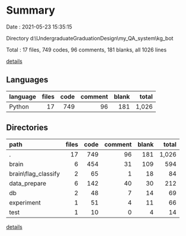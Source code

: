# Summary

Date : 2021-05-23 15:35:15

Directory d:\UndergraduateGraduationDesign\my_QA_system\kg_bot

Total : 17 files,  749 codes, 96 comments, 181 blanks, all 1026 lines

[details](details.md)

## Languages
| language | files | code | comment | blank | total |
| :--- | ---: | ---: | ---: | ---: | ---: |
| Python | 17 | 749 | 96 | 181 | 1,026 |

## Directories
| path | files | code | comment | blank | total |
| :--- | ---: | ---: | ---: | ---: | ---: |
| . | 17 | 749 | 96 | 181 | 1,026 |
| brain | 6 | 454 | 31 | 109 | 594 |
| brain\flag_classify | 2 | 65 | 1 | 18 | 84 |
| data_prepare | 6 | 142 | 40 | 30 | 212 |
| db | 2 | 48 | 7 | 14 | 69 |
| experiment | 1 | 51 | 4 | 11 | 66 |
| test | 1 | 10 | 0 | 4 | 14 |

[details](details.md)